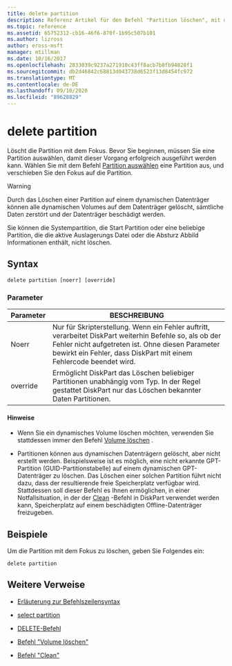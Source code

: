 ```yaml
---
title: delete partition
description: Referenz Artikel für den Befehl "Partition löschen", mit dem die Partition mit dem Fokus gelöscht wird.
ms.topic: reference
ms.assetid: 65752312-cb16-46f6-870f-1b95c507b101
ms.author: lizross
author: eross-msft
manager: mtillman
ms.date: 10/16/2017
ms.openlocfilehash: 2833039c9237a271910c43ff8acb7b8fb94828f1
ms.sourcegitcommit: db2d46842c68813d043738d6523f13d8454fc972
ms.translationtype: MT
ms.contentlocale: de-DE
ms.lasthandoff: 09/10/2020
ms.locfileid: "89628829"
---
```

# <a name="delete-partition"></a>delete partition

Löscht die Partition mit dem Fokus. Bevor Sie beginnen, müssen Sie eine Partition auswählen, damit dieser Vorgang erfolgreich ausgeführt werden kann. Wählen Sie mit dem Befehl [Partition auswählen](select-partition.md) eine Partition aus, und verschieben Sie den Fokus auf die Partition.

> [!WARNING]
> Durch das Löschen einer Partition auf einem dynamischen Datenträger können alle dynamischen Volumes auf dem Datenträger gelöscht, sämtliche Daten zerstört und der Datenträger beschädigt werden.
>
> Sie können die Systempartition, die Start Partition oder eine beliebige Partition, die die aktive Auslagerungs Datei oder die Absturz Abbild Informationen enthält, nicht löschen.

## <a name="syntax"></a>Syntax

```
delete partition [noerr] [override]
```

### <a name="parameters"></a>Parameter

| Parameter | BESCHREIBUNG |
| --------- | ----------- |
| Noerr | Nur für Skripterstellung. Wenn ein Fehler auftritt, verarbeitet DiskPart weiterhin Befehle so, als ob der Fehler nicht aufgetreten ist. Ohne diesen Parameter bewirkt ein Fehler, dass DiskPart mit einem Fehlercode beendet wird. |
| override | Ermöglicht DiskPart das Löschen beliebiger Partitionen unabhängig vom Typ. In der Regel gestattet DiskPart nur das Löschen bekannter Daten Partitionen. |

#### <a name="remarks"></a>Hinweise

- Wenn Sie ein dynamisches Volume löschen möchten, verwenden Sie stattdessen immer den Befehl [Volume löschen](delete-volume.md) .

- Partitionen können aus dynamischen Datenträgern gelöscht, aber nicht erstellt werden. Beispielsweise ist es möglich, eine nicht erkannte GPT-Partition (GUID-Partitionstabelle) auf einem dynamischen GPT-Datenträger zu löschen. Das Löschen einer solchen Partition führt nicht dazu, dass der resultierende freie Speicherplatz verfügbar wird. Stattdessen soll dieser Befehl es Ihnen ermöglichen, in einer Notfallsituation, in der der [Clean](clean.md) -Befehl in DiskPart verwendet werden kann, Speicherplatz auf einem beschädigten Offline-Datenträger freizugeben.

## <a name="examples"></a>Beispiele

Um die Partition mit dem Fokus zu löschen, geben Sie Folgendes ein:

```
delete partition
```

## <a name="additional-references"></a>Weitere Verweise

- [Erläuterung zur Befehlszeilensyntax](command-line-syntax-key.md)

- [select partition](select-partition.md)

- [DELETE-Befehl](delete.md)

- [Befehl "Volume löschen"](delete-volume.md)

- [Befehl "Clean"](clean.md)
